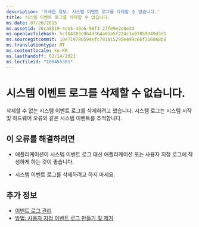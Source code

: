 ```yaml
---
description: '자세한 정보: 시스템 이벤트 로그를 삭제할 수 없습니다.'
title: 시스템 이벤트 로그를 삭제할 수 없습니다.
ms.date: 07/20/2015
ms.assetid: 26ca8819-4ce5-49c6-98f3-27fe9e2e8e3d
ms.openlocfilehash: 5cf64303c9b4d3b4a03a5f224c1a97859d49d3d1
ms.sourcegitcommit: 10e719780594efc781b15295e499c66f316068b8
ms.translationtype: MT
ms.contentlocale: ko-KR
ms.lasthandoff: 02/14/2021
ms.locfileid: "100455381"
---
```

# <a name="system-event-log-cannot-be-deleted"></a>시스템 이벤트 로그를 삭제할 수 없습니다.

삭제할 수 없는 시스템 이벤트 로그를 삭제하려고 했습니다. 시스템 로그는 시스템 시작 및 하드웨어 오류와 같은 시스템 이벤트를 추적합니다.  
  
## <a name="to-correct-this-error"></a>이 오류를 해결하려면  
  
- 애플리케이션이 시스템 이벤트 로그 대신 애플리케이션 또는 사용자 지정 로그에 작성하게 하는 것이 좋습니다.  
  
- 시스템 이벤트 로그를 삭제하려고 하지 마세요.  
  
## <a name="see-also"></a>추가 정보

- [이벤트 로그 관리](/previous-versions/visualstudio/visual-studio-2008/4f69axw4(v=vs.90))
- [방법: 사용자 지정 이벤트 로그 만들기 및 제거](/previous-versions/visualstudio/visual-studio-2008/49dwckkz(v=vs.90))
